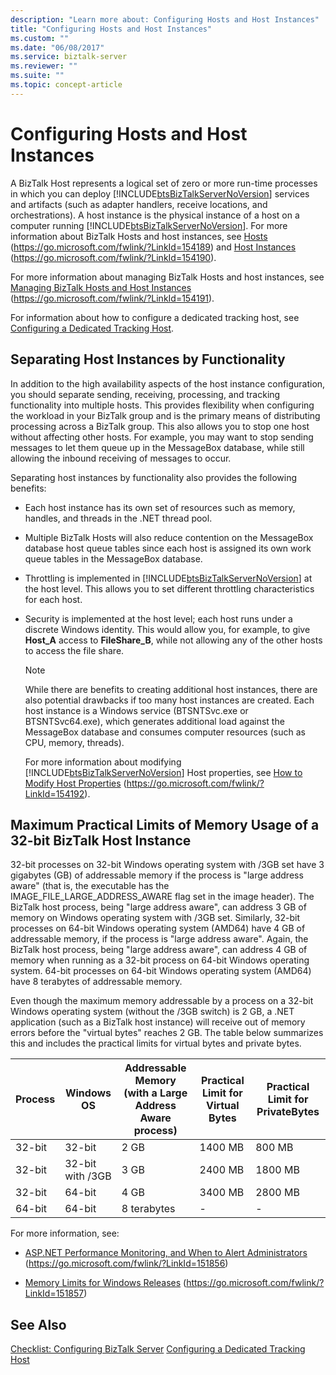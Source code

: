 ```yaml
---
description: "Learn more about: Configuring Hosts and Host Instances"
title: "Configuring Hosts and Host Instances"
ms.custom: ""
ms.date: "06/08/2017"
ms.service: biztalk-server
ms.reviewer: ""
ms.suite: ""
ms.topic: concept-article
---
```

# Configuring Hosts and Host Instances
A BizTalk Host represents a logical set of zero or more run-time processes in which you can deploy [!INCLUDE[btsBizTalkServerNoVersion](../includes/btsbiztalkservernoversion-md.md)] services and artifacts (such as adapter handlers, receive locations, and orchestrations). A host instance is the physical instance of a host on a computer running [!INCLUDE[btsBizTalkServerNoVersion](../includes/btsbiztalkservernoversion-md.md)]. For more information about BizTalk Hosts and host instances, see [Hosts](../core/hosts.md) (<https://go.microsoft.com/fwlink/?LinkId=154189>) and [Host Instances](../core/host-instances.md) (<https://go.microsoft.com/fwlink/?LinkId=154190>).

 For more information about managing BizTalk Hosts and host instances, see [Managing BizTalk Hosts and Host Instances](../core/managing-biztalk-hosts-and-host-instances.md) (https://go.microsoft.com/fwlink/?LinkId=154191).

 For information about how to configure a dedicated tracking host, see [Configuring a Dedicated Tracking Host](../technical-guides/configuring-a-dedicated-tracking-host.md).

## Separating Host Instances by Functionality
 In addition to the high availability aspects of the host instance configuration, you should separate sending, receiving, processing, and tracking functionality into multiple hosts. This provides flexibility when configuring the workload in your BizTalk group and is the primary means of distributing processing across a BizTalk group. This also allows you to stop one host without affecting other hosts. For example, you may want to stop sending messages to let them queue up in the MessageBox database, while still allowing the inbound receiving of messages to occur.

 Separating host instances by functionality also provides the following benefits:

- Each host instance has its own set of resources such as memory, handles, and threads in the .NET thread pool.

- Multiple BizTalk Hosts will also reduce contention on the MessageBox database host queue tables since each host is assigned its own work queue tables in the MessageBox database.

- Throttling is implemented in [!INCLUDE[btsBizTalkServerNoVersion](../includes/btsbiztalkservernoversion-md.md)] at the host level. This allows you to set different throttling characteristics for each host.

- Security is implemented at the host level; each host runs under a discrete Windows identity. This would allow you, for example, to give **Host_A** access to **FileShare_B**, while not allowing any of the other hosts to access the file share.

  > [!NOTE]
  >  While there are benefits to creating additional host instances, there are also potential drawbacks if too many host instances are created. Each host instance is a Windows service (BTSNTSvc.exe or BTSNTSvc64.exe), which generates additional load against the MessageBox database and consumes computer resources (such as CPU, memory, threads).

  For more information about modifying [!INCLUDE[btsBizTalkServerNoVersion](../includes/btsbiztalkservernoversion-md.md)] Host properties, see [How to Modify Host Properties](../core/how-to-modify-host-properties.md) (<https://go.microsoft.com/fwlink/?LinkId=154192>).

##  <a name="BKMK_MemLimit"></a> Maximum Practical Limits of Memory Usage of a 32-bit BizTalk Host Instance
 32-bit processes on 32-bit Windows operating system with /3GB set have 3 gigabytes (GB) of addressable memory if the process is "large address aware" (that is, the executable has the IMAGE_FILE_LARGE_ADDRESS_AWARE flag set in the image header).  The BizTalk host process, being "large address aware", can address 3 GB of memory on Windows operating system with /3GB set.  Similarly, 32-bit processes on 64-bit Windows operating system (AMD64) have 4 GB of addressable memory, if the process is "large address aware".  Again, the BizTalk host process, being "large address aware", can address 4 GB of memory when running as a 32-bit process on 64-bit Windows operating system. 64-bit processes on 64-bit Windows operating system (AMD64) have 8 terabytes of addressable memory.

 Even though the maximum memory addressable by a process on a 32-bit Windows operating system (without the /3GB switch) is 2 GB, a .NET application (such as a BizTalk host instance) will receive out of memory errors before the "virtual bytes" reaches 2 GB. The table below summarizes this and includes the practical limits for virtual bytes and private bytes.

|Process|Windows OS|Addressable Memory (with a Large Address Aware process)|Practical Limit for Virtual Bytes|Practical Limit for PrivateBytes|
|-------------|----------------|---------------------------------------------------------------|---------------------------------------|--------------------------------------|
|32-bit|32-bit|2 GB|1400 MB|800 MB|
|32-bit|32-bit with /3GB|3 GB|2400 MB|1800 MB|
|32-bit|64-bit|4 GB|3400 MB|2800 MB|
|64-bit|64-bit|8 terabytes|-|-|

 For more information, see:

-   [ASP.NET Performance Monitoring, and When to Alert Administrators](/previous-versions/dotnet/articles/ms972959(v=msdn.10)) (https://go.microsoft.com/fwlink/?LinkId=151856)

-   [Memory Limits for Windows Releases](/windows/win32/memory/memory-limits-for-windows-releases) (https://go.microsoft.com/fwlink/?LinkId=151857)

## See Also
 [Checklist: Configuring BizTalk Server](../technical-guides/checklist-configuring-biztalk-server.md)
 [Configuring a Dedicated Tracking Host](../technical-guides/configuring-a-dedicated-tracking-host.md)
